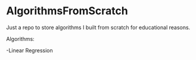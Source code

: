 # AlgorithmsFromScratch


Just a repo to store algorithms I built from scratch for educational reasons.

Algorithms:

-Linear Regression
